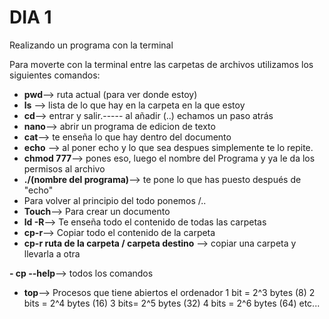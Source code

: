 # DIA 1 #
Realizando un programa con la terminal

Para moverte con la terminal entre las carpetas de archivos utilizamos los siguientes comandos:
- **pwd**--> ruta actual (para ver donde estoy)
- **ls** --> lista de lo que hay en la carpeta en la que estoy
- **cd**--> entrar y salir.----- al añadir (..) echamos un paso atrás
- **nano**--> abrir un programa de edicion de texto
- **cat**--> te enseña lo que hay dentro del documento
- **echo** --> al poner echo y lo que sea despues simplemente te lo repite.
- **chmod 777**--> pones eso, luego el nombre del Programa y ya le da los permisos al archivo
- **./(nombre del programa)**--> te pone lo que has puesto después de "echo"
- Para volver al principio del todo ponemos /..
- **Touch**--> Para crear un documento
- **ld -R**--> Te enseña todo el contenido de todas las carpetas
- **cp-r**--> Copiar todo el contenido de la carpeta
- **cp-r ruta de la carpeta / carpeta destino** --> copiar una carpeta y llevarla a otra

**- cp --help**--> todos los comandos 
- **top**--> Procesos que tiene abiertos el ordenador
1 bit = 2^3 bytes  (8)
2 bits = 2^4 bytes (16)
3 bits= 2^5 bytes  (32)
4 bits = 2^6 bytes (64)
etc...

